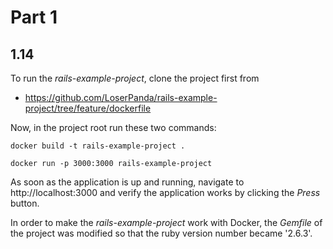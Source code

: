 # Part 1

## 1.14

To run the *rails-example-project*, clone the project first from

* https://github.com/LoserPanda/rails-example-project/tree/feature/dockerfile

Now, in the project root run these two commands:


```
docker build -t rails-example-project .
```

```
docker run -p 3000:3000 rails-example-project
```

As soon as the application is up and running, navigate to http://localhost:3000 and verify the application works by clicking the *Press* button.

In order to make the *rails-example-project* work with Docker, the *Gemfile* of the project was modified so that the ruby version number became '2.6.3'.
